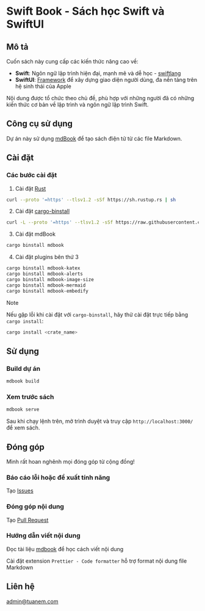 # Swift Book - Sách học Swift và SwiftUI

## Mô tả

Cuốn sách này cung cấp các kiến thức nâng cao về:

- **Swift**: Ngôn ngữ lập trình hiện đại, mạnh mẽ và dễ học -
  [swiftlang](https://github.com/swiftlang/swift)
- **SwiftUI**: [Framework](https://developer.apple.com/tutorials/swiftui/) để
  xây dựng giao diện người dùng, đa nền tảng trên hệ sinh thái của Apple

Nội dung được tổ chức theo chủ đề, phù hợp với những người đã có những kiến thức
cơ bản về lập trình và ngôn ngữ lập trình Swift.

## Công cụ sử dụng

Dự án này sử dụng [mdBook](https://github.com/rust-lang/mdBook) để tạo sách điện
tử từ các file Markdown.

## Cài đặt

### Các bước cài đặt

1. Cài đặt [Rust](https://www.rust-lang.org/)

```bash
curl --proto '=https' --tlsv1.2 -sSf https://sh.rustup.rs | sh
```

2. Cài đặt [cargo-binstall](https://github.com/cargo-bins/cargo-binstall)

```bash
curl -L --proto '=https' --tlsv1.2 -sSf https://raw.githubusercontent.com/cargo-bins/cargo-binstall/main/install-from-binstall-release.sh | bash
```

3. Cài đặt mdBook

```bash
cargo binstall mdbook
```

4. Cài đặt plugins bên thứ 3

```bash
cargo binstall mdbook-katex
cargo binstall mdbook-alerts
cargo binstall mdbook-image-size
cargo binstall mdbook-mermaid
cargo binstall mdbook-embedify
```

> [!NOTE]
> Nếu gặp lỗi khi cài đặt với `cargo-binstall`, hãy thử cài đặt trực tiếp bằng
> `cargo install`:
>
> ```bash
> cargo install <crate_name>
> ```

## Sử dụng

### Build dự án

```bash
mdbook build
```

### Xem trước sách

```bash
mdbook serve
```

Sau khi chạy lệnh trên, mở trình duyệt và truy cập `http://localhost:3000/` để
xem sách.

## Đóng góp

Mình rất hoan nghênh mọi đóng góp từ cộng đồng!

### Báo cáo lỗi hoặc đề xuất tính năng

Tạo [Issues](https://github.com/tuanemdev/swift-book/issues)

### Đóng góp nội dung

Tạo [Pull Request](https://github.com/tuanemdev/swift-book/pulls)

### Hướng dẫn viết nội dung

Đọc tài liệu [mdbook](https://rust-lang.github.io/mdBook/) để học cách viết nội
dung

Cài đặt extension `Prettier - Code formatter` hỗ trợ format nội dung file
Markdown

## Liên hệ

admin@tuanem.com
